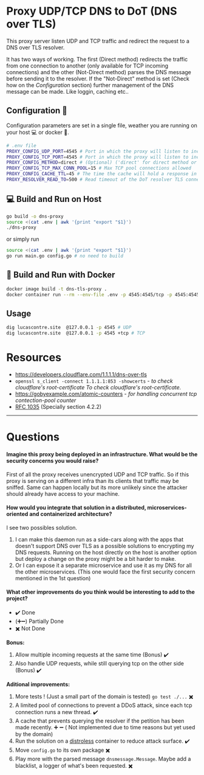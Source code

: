# Proxy UDP/TCP DNS to DoT (DNS over TLS)

This proxy server listen UDP and TCP traffic and redirect the request to a DNS over TLS resolver.

It has two ways of working. The first (Direct method) redirects the traffic from one connection to another (only available for TCP incoming connections) and the other (Not-Direct method) parses the DNS message before sending it to the resolver.
If the "Not-Direct" method is set (Check how on the *Configuration* section) further management of the DNS message can be made. Like loggin, caching etc..

## Configuration :wrench:

Configuration parameters are set in a single file, weather you are running on your host :computer: or docker :whale:. 

```sh
# .env file
PROXY_CONFIG_UDP_PORT=4545 # Port in which the proxy will listen to incomming UDP connections.
PROXY_CONFIG_TCP_PORT=4545 # Port in which the proxy will listen to incomming TCP connections. 
PROXY_CONFIG_METHOD=direct # (Optional) ('direct' for direct method or leave it blank for normal method)
PROXY_CONFIG_TCP_MAX_CONN_POOL=15 # Max TCP pool connections allowed
PROXY_CONFIG_CACHE_TTL=45 # The time the cache will hold a response in seconds. (Note: Cache is not implemented)
PROXY_RESOLVER_READ_TO=500 # Read timeout of the DoT resolver TLS connection in miliseconds.
```
## 💻 Build and Run on Host 

```sh
go build -o dns-proxy
source <(cat .env | awk '{print "export "$1}')
./dns-proxy
```
or simply run 
```sh
source <(cat .env | awk '{print "export "$1}')
go run main.go config.go # no need to build 
```

## 🐋 Build and Run with Docker
```sh
docker image build -t dns-tls-proxy .
docker container run --rm --env-file .env -p 4545:4545/tcp -p 4545:4545/udp proxy-dns
```

## Usage
```sh
dig lucascontre.site  @127.0.0.1 -p 4545 # UDP
dig lucascontre.site  @127.0.0.1 -p 4545 +tcp # TCP
```

# Resources 

* https://developers.cloudflare.com/1.1.1.1/dns-over-tls
* `openssl s_client -connect 1.1.1.1:853 -showcerts` - *to check cloudflare's root-certificate To check cloudflare's root-certificate.*
* https://gobyexample.com/atomic-counters - *for handling concurrent tcp contection-pool counter*
* [RFC 1035](https://www.ietf.org/rfc/rfc1035.txt) (Specially section 4.2.2)

---
# Questions
#### Imagine this proxy being deployed in an infrastructure. What would be the security concerns you would raise?

First of all the proxy receives unencrypted UDP and TCP traffic. So if this proxy is serving on a different infra than its clients that traffic may be sniffed. Same can happen locally but its more unlikely since the attacker should already have access to your machine.

#### How would you integrate that solution in a distributed, microservices-oriented and containerized architecture?

I see two possibles solution.
1. I can make this daemon run as a side-cars along with the apps that doesn't support DNS over TLS as a possible solutions to encrypting my DNS requests. Running on the host directly on the host is another option but deploy a change on the proxy might be a bit harder to make. 
2. Or I can expose it a separate microservice and use it as my DNS for all the other microservices. (This one would face the first security concern mentioned in the 1st question)

#### What other improvements do you think would be interesting to add to the project?
* :heavy_check_mark: Done
* (:heavy_plus_sign::heavy_minus_sign:) Partially Done
* :heavy_multiplication_x: Not Done

**Bonus:**
1. Allow multiple incoming requests at the same time (Bonus) :heavy_check_mark: 
2. Also handle UDP requests, while still querying tcp on the other side (Bonus) :heavy_check_mark:

**Aditional improvements:**

1. More tests ! (Just a small part of the domain is tested) `go test ./...` :heavy_multiplication_x:
2. A limited pool of connections to prevent a DDoS attack, since each tcp connection runs a new thread. :heavy_check_mark:
3. A cache that prevents querying the resolver if the petition has been made recently. :heavy_plus_sign: :heavy_minus_sign: ( Not implemented due to time reasons but yet used by the domain)
4. Run the solution on a [distroless](https://github.com/GoogleContainerTools/distroless) container to reduce attack surface.  :heavy_check_mark:
5. Move `config.go` to its own package :heavy_multiplication_x:
6. Play more with the parsed message `dnsmessage.Message`. Maybe add a blacklist, a logger of what's been requested. :heavy_multiplication_x:
